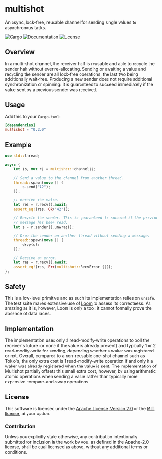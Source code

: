 # multishot

An async, lock-free, reusable channel for sending single values to asynchronous
tasks.

[![Cargo](https://img.shields.io/crates/v/multishot.svg)](https://crates.io/crates/multishot)
[![Documentation](https://docs.rs/multishot/badge.svg)](https://docs.rs/multishot)
[![License](https://img.shields.io/badge/license-MIT%2FApache--2.0-blue.svg)](https://github.com/asynchronics/multishot#license)

## Overview

In a multi-shot channel, the receiver half is reusable and able to recycle the
sender half without ever re-allocating. Sending or awaiting a value and
recycling the sender are all lock-free operations, the last two being
additionally wait-free. Producing a new sender does not require additional
synchronization or spinning: it is guaranteed to succeed immediately if the
value sent by a previous sender was received.

## Usage

Add this to your `Cargo.toml`:

```toml
[dependencies]
multishot = "0.2.0"
```

## Example

```rust
use std::thread;

async {
    let (s, mut r) = multishot::channel();

    // Send a value to the channel from another thread.
    thread::spawn(move || {
        s.send("42");
    });

    // Receive the value.
    let res = r.recv().await;
    assert_eq!(res, Ok("42"));

    // Recycle the sender. This is guaranteed to succeed if the previous
    // message has been read.
    let s = r.sender().unwrap();

    // Drop the sender on another thread without sending a message.
    thread::spawn(move || {
        drop(s);
    });

    // Receive an error.
    let res = r.recv().await;
    assert_eq!(res, Err(multishot::RecvError {}));
};
```

## Safety

This is a low-level primitive and as such its implementation relies on `unsafe`.
The test suite makes extensive use of [Loom] to assess its correctness. As
amazing as it is, however, Loom is only a tool: it cannot formally prove the
absence of data races.

[Loom]: https://github.com/tokio-rs/loom


## Implementation

The implementation uses only 2 read-modify-write operations to poll the
receiver's future (or none if the value is already present) and typically 1 or 2
read-modify-write for sending, depending whether a waker was registered or not.
Overall, compared to a non-reusable one-shot channel such as Tokio's, the only
extra cost is 1 read-modify-write operation if and only if a waker was already
registered when the value is sent. The implementation of Multishot partially
offsets this small extra cost, however, by using arithmetic atomic operations
when sending a value rather than typically more expensive compare-and-swap
operations.

## License

This software is licensed under the [Apache License, Version 2.0](LICENSE-APACHE) or the
[MIT license](LICENSE-MIT), at your option.

### Contribution

Unless you explicitly state otherwise, any contribution intentionally submitted
for inclusion in the work by you, as defined in the Apache-2.0 license, shall be
dual licensed as above, without any additional terms or conditions.
